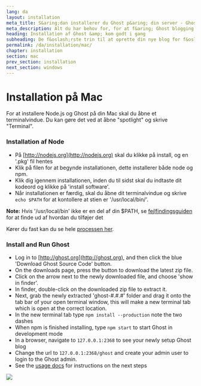 ```yaml
---
lang: da
layout: installation
meta_title: S&aring;dan installerer du Ghost p&aring; din server - Ghost dokumentation
meta_description: Alt du har behov for, for at f&aring; Ghost blogging platformen op og k&oslash;re p&aring; din lokale maskine eller hosting service.
heading: Installation af Ghost &amp; kom godt i gang
subheading: De f&oslash;rste trin til at oprette din nye blog for f&oslash;rste gang.
permalink: /da/installation/mac/
chapter: installation
section: mac
prev_section: installation
next_section: windows
---
```



# Installation p&aring; Mac <a id="install-mac"></a>

For at installere Node.js og Ghost p&aring; din Mac skal du &aring;bne et terminalvindue. Du kan g&oslash;re det ved at &aring;bne "spotlight" og skrive "Terminal".

### Installation af Node

*   P&aring; [http://nodejs.org](http://nodejs.org) skal du klikke p&aring; install, og en '.pkg' fil hentes
*   Klik p&aring; filen for at begynde installationen, dette installerer b&aring;de node og npm.
*   Klik dig igennem installationen, inden du til sidst skal du indtaste dit kodeord og klikke p&aring; 'install software'.
*   N&aring;r installationen er f&aelig;rdig, skal du &aring;bne dit terminalvindue og skrive `echo $PATH` for at kontollere at stien er '/usr/local/bin/'.

<p class="note"><strong>Note:</strong> Hvis '/usr/local/bin' ikke er en del af din $PATH, se <a href="#export-path">fejlfindingsguiden</a> for at finde ud af hvordan du tilf&oslash;jer det</p>

K&oslash;rer du fast kan du se hele [processen her](https://s3-eu-west-1.amazonaws.com/ghost-website-cdn/install-node-mac.gif "Installation af Node p&aring; Mac").

### Install and Run Ghost

*   Log in to [http://ghost.org](http://ghost.org), and then click the blue 'Download Ghost Source Code' button.
*   On the downloads page, press the button to download the latest zip file.
*   Click on the arrow next to the newly downloaded file, and choose 'show in finder'.
*   In finder, double-click on the downloaded zip file to extract it.
*   Next, grab the newly extracted 'ghost-#.#.#' folder and drag it onto the tab bar of your open terminal window, this will make a new terminal tab which is open at the correct location.
*   In the new terminal tab type `npm install --production` <span class="note">note the two dashes</span>
*   When npm is finished installing, type `npm start` to start Ghost in development mode
*   In a browser, navigate to <code class="path">127.0.0.1:2368</code> to see your newly setup Ghost blog
*   Change the url to <code class="path">127.0.0.1:2368/ghost</code> and create your admin user to login to the Ghost admin.
*   See the [usage docs](/usage) for instructions on the next steps

![](https://s3-eu-west-1.amazonaws.com/ghost-website-cdn/install-ghost-mac.gif)

